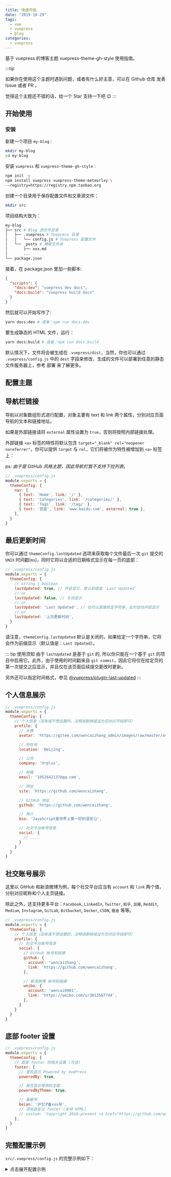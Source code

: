 ```yaml
---
title: 快速开始
date: "2019-10-29"
tags: 
  - vue
  - vuepress
  - blog
categories: 
  - vuepress
---
```


基于 vuepress 的博客主题 vuepress-theme-gh-style 使用指南。

:::tip

如果你在使用这个主题时遇到问题，或者有什么好主意，可以在 Github 仓库 发表 Issue 或者 PR 。

觉得这个主题还不错的话，给一个 Star 支持一下吧 😉
:::

## 开始使用

### 安装

新建一个项目 `my-blog` :

```bash
mkdir my-blog
cd my-blog
```

安装 `vuepress` 和 `vuepress-theme-gh-style` :

```bash
npm init -y
npm install vuepress vuepress-theme-meteorlxy \
--registry=https://registry.npm.taobao.org
```

创建一个目录用于保存配置文件和文章源文件：

```bash
mkdir src
```

项目结构大致为：

```bash
my-blog
├── src # Blog 源文件目录
│   ├── .vuepress # Vuepress 目录
│   │   └── config.js # Vuepress 配置文件
│   └── _posts # 博客文件夹
│       ├── xxx.md
│       ...
└── package.json
```

接着，在 package.json 里加一些脚本:

```json
{
  "scripts": {
    "docs:dev": "vuepress dev docs",
    "docs:build": "vuepress build docs"
  }
}
```

然后就可以开始写作了:

```bash
yarn docs:dev # 或者：npm run docs:dev
```

要生成静态的 HTML 文件，运行：

```bash
yarn docs:build # 或者：npm run docs:build
```

默认情况下，文件将会被生成在 `.vuepress/dist`，当然，你也可以通过 `.vuepress/config.js` 中的 `dest` 字段来修改，生成的文件可以部署到任意的静态文件服务器上，参考 部署 来了解更多。


## 配置主题

## 导航栏链接

导航以对象数组形式进行配置，对象主要有 text 和 link 两个属性，分别对应页面导航的文本和链接地址。

如果是外部链接请将 `external` 属性设置为 `true`，否则将按照内部链接处理。

外部链接 `<a>` 标签的特性将默认包含 `target="_blank" rel="noopener noreferrer"`，你可以提供 `target` 与 `rel`，它们将被作为特性被增加到 `<a>` 标签上：

ps: *由于是 GitHub 风格主题，因此导航栏暂不支持下拉列表*。

```js
// .vuepress/config.js
module.exports = {
  themeConfig: {
    nav: [
      { text: 'Home', link: '/' },
      { text: 'Categories', link: '/categories/' },
      { text: 'Tags', link: '/tag/' },
      { text: '百度', link: 'www.baidu.com', external: true },
    ],
  }
}
```

## 最后更新时间

你可以通过 `themeConfig.lastUpdated` 选项来获取每个文件最后一次 `git` 提交的 `UNIX` 时间戳(`ms`)，同时它将以合适的日期格式显示在每一页的底部：

```js
// .vuepress/config.js
module.exports = {
  themeConfig: {
    // string | boolean
    lastUpdated: true, // 开启显示，默认前缀是 `Last Updated`
    // or
    lastUpdated: false, // 关闭显示
    // or
    lastUpdated: 'Last Updated', // 也可以直接给定字符串，此时自动开启显示
    // or
    lastUpdated: '上次更新时间',
  }
}
```

请注意，`themeConfig.lastUpdated` 默认是关闭的，如果给定一个字符串，它将会作为前缀显示（默认值是：`Last Updated`）。

::: tip 使用须知
由于 `lastUpdated` 是基于 `git` 的, 所以你只能在一个基于 `git` 的项目中启用它。此外，由于使用的时间戳来自 `git commit`，因此它将仅在给定页的第一次提交之后显示，并且仅在该页面后续提交更改时更新。

另外还可以指定时间格式，参见 [@vuepress/plugin-last-updated](https://v1.vuepress.vuejs.org/zh/plugin/official/plugin-last-updated.html)
:::

## 个人信息展示


```js
// .vuepress/config.js
module.exports = {
  themeConfig: {
    // 个人信息（没有或不想设置的，注释或删掉或设为空对应字段即可）
    profile: {
      // 头像
      avatar: 'https://gitee.com/wencaizhang_admin/images/raw/master/avatar.png',

      // 所在地
      location: 'Beijing',

      // 公司
      company: 'Urplus',

      // 邮箱
      email: '1052642137@qq.com',

      // 网址
      site: 'https://github.com/wencaizhang',

      // GitHub 地址
      github: 'https://github.com/wencaizhang',

      // 简介
      bio: 'JavaScript是世界上第一好的语言😏',

      // 社交平台帐号信息
      social: {
        // ....
      }
    }
  }
}
```


## 社交账号展示

这里以 GitHub 和新浪微博为例，每个社交平台应当有 `account` 和 `link` 两个值，分别对应昵称和个人主页链接。

除此之外，还支持更多平台：`Facebook`, `LinkedIn`, `Twitter`, `知乎`, `豆瓣`, `Reddit`, `Medium`, `Instagram`, `GitLab`, `Bitbucket`, `Docker`, `CSDN`, `掘金` 等等。

```js
// .vuepress/config.js
module.exports = {
  themeConfig: {
    // 个人信息（没有或不想设置的，注释或删掉或设为空对应字段即可）
    profile: {
      // 社交平台帐号信息
      social: {
        // Github 帐号和链接
        github: {
          account: 'wencaizhang',
          link: 'https://github.com/wencaizhang',
        },

        // 新浪微博 帐号和链接
        weibo: {
          account: 'wencai0901',
          link: 'https://weibo.com/u/3013567744',
        },
      }
    }
  }
}
```

## 底部 footer 设置

``` js
// .vuepress/config.js
module.exports = {
  themeConfig: {
    // 底部 footer 的相关设置 (可选)
    footer: {
      // 是否显示 Powered by VuePress
      poweredBy: true,

      // 是否显示使用的主题
      poweredByTheme: true,

      // 备案号
      beian: '沪ICP备xxx号',
      // 添加自定义 footer (支持 HTML)
      // custom: 'Copyright 2018-present <a href="https://github.com/wencaizhang" target="_blank">wencaizhang</a> | MIT License',
    },
  }
}
```

## 完整配置示例

`src/.vuepress/config.js` 的完整示例如下：

<details>

<summary>点击展开配置示例</summary>

```js
// .vuepress/config.j
module.exports = {
  // 网站 Title
  title: 'My Blog',

  // 网站描述
  description: 'This is my blog',

  // 使用的主题
  theme: 'gh-style',

  themeConfig: {
    author: 'wencaizhang',
    repo: {
      username: 'wencaizhang',
      repo: 'vuepress-theme-gh-style',
      branch: 'master/examples',
    },

    // 底部 footer 的相关设置 (可选)
    footer: {
      // 是否显示 Powered by VuePress
      poweredBy: true,

      // 是否显示使用的主题
      poweredByTheme: true,

      // 添加自定义 footer (支持 HTML)
      custom: 'Copyright 2018-present <a href="https://github.com/wencaizhang" target="_blank">wencaizhang</a> | MIT License',
    },

    // 是否显示文章的最近更新时间
    lastUpdated: true,

    // 分页配置 (可选)
    pagination: {
      perPage: 5,
    },

    // 顶部导航栏内容
    nav: [
      { text: '首页', link: '/', exact: true },
      { text: '文章', link: '/posts/', exact: false },
    ],

    // // 评论配置，参考下方 [页面评论] 章节
    // comments: {
    //   owner: 'meteorlxy',
    //   repo: 'vuepress-theme-meteorlxy',
    //   clientId: 'MY_CLIENT_ID',
    //   clientSecret: 'MY_CLIENT_SECRET',
    // },

    // 个人信息（没有或不想设置的，注释或删掉或设为空对应字段即可）
    profile: {
      // 头像
      avatar: 'https://gitee.com/wencaizhang_admin/images/raw/master/avatar.png',

      // 所在地
      location: 'Beijing',

      // 公司
      company: 'Urplus',

      // 邮箱
      email: '1052642137@qq.com',

      // 网址
      site: 'https://github.com/wencaizhang',

      // GitHub 地址
      github: 'https://github.com/wencaizhang',

      // 简介
      bio: 'JavaScript是世界上第一好的语言😏',

      // 社交平台帐号信息
      social: {
        // Github 帐号和链接
        github: {
          account: 'wencaizhang',
          link: 'https://github.com/wencaizhang',
        },

        // 新浪微博 帐号和链接
        weibo: {
          account: 'wencai0901',
          link: 'https://weibo.com/u/3013567744',
        },

        // // Facebook 帐号和链接
        // facebook: {
        //   account: 'xxx',
        //   link: 'https://www.facebook.com/xxx',
        // },

        // // LinkedIn 帐号和链接
        // linkedin: {
        //   account: 'xxx',
        //   link: 'http://www.linkedin.com/in/xxx',
        // },

        // // Twitter 帐号和链接
        // twitter: {
        //   account: 'xxx',
        //   link: 'https://twitter.com/xxx',
        // },


        // // 知乎 帐号和链接
        // zhihu: {
        //   account: 'xxx',
        //   link: 'https://www.zhihu.com/people/xxx',
        // },

        // // 豆瓣 帐号和链接
        // douban: {
        //   account: 'xxx',
        //   link: 'https://www.douban.com/people/xxx',
        // },

        // // Reddit 帐号和链接
        // reddit: {
        //   account: 'xxx',
        //   link: 'https://www.reddit.com/user/xxx',
        // },

        // // Medium 帐号和链接
        // medium: {
        //   account: 'xxx',
        //   link: 'https://medium.com/xxx',
        // },

        // // Instagram 帐号和链接
        // instagram: {
        //   account: 'xxx,
        //   link: 'https://www.instagram.com/xxx,
        // },

        // // GitLab 帐号和链接
        // gitlab: {
        //   account: 'xxx',
        //   link: 'https://gitlab.com/xxx',
        // },

        // // Bitbucket 帐号和链接
        // bitbucket: {
        //   account: 'xxx',
        //   link: 'https://bitbucket.org/xxx',
        // },

        // // Docker Hub 帐号和链接
        // docker: {
        //   account: 'xxx',
        //   link: 'https://hub.docker.com/u/xxx',
        // },

        // // CSDN 帐号和链接
        // csdn: {
        //   account: 'xxx',
        //   link: 'https://www.csdn.net/xxx',
        // },

        // // 掘金 帐号和链接
        // juejin: {
        //   account: 'x x x',
        //   link: 'https://juejin.im/user/xxx',
        // },
      },
    }
  },

}
```

</details>